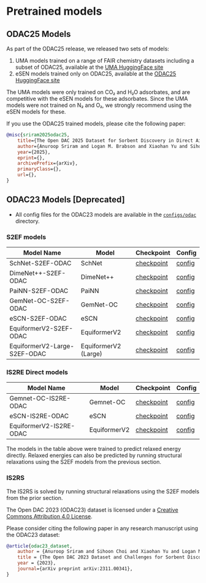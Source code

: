 
# Pretrained models

## ODAC25 Models

As part of the ODAC25 release, we released two sets of models:
1. UMA models trained on a range of FAIR chemistry datasets including a subset of ODAC25, available at the [UMA HuggingFace site](https://huggingface.co/facebook/UMA)
2. eSEN models trained only on ODAC25, available at the [ODAC25 HuggingFace site](https://huggingface.co/facebook/ODAC25)

The UMA models were only trained on CO₂ and H₂O adsorbates, and are competitive with
the eSEN models for these adsorbates. Since the UMA models were not trained on 
N₂ and O₂, we strongly recommend using the eSEN models for these.

If you use the ODAC25 trained models, please cite the following paper:

```bib
@misc{sriram2025odac25,
    title={The Open DAC 2025 Dataset for Sorbent Discovery in Direct Air Capture}, 
    author={Anuroop Sriram and Logan M. Brabson and Xiaohan Yu and Sihoon Choi and Kareem Abdelmaqsoud and Elias Moubarak and Pim de Haan and Sindy Löwe and Johann Brehmer and John R. Kitchin and Max Welling and C. Lawrence Zitnick and Zachary Ulissi and Andrew J. Medford and David S. Sholl},
    year={2025},
    eprint={},
    archivePrefix={arXiv},
    primaryClass={},
    url={}, 
}
```

## ODAC23 Models [Deprecated]
* All config files for the ODAC23 models are available in the [`configs/odac`](https://github.com/facebookresearch/fairchem/tree/main/configs/odac) directory.

### S2EF models

| Model Name                   |Model	|Checkpoint	| Config |
|------------------------------|---	|---	|---	|
| SchNet-S2EF-ODAC             | SchNet               | [checkpoint](https://dl.fbaipublicfiles.com/dac/checkpoints_20231018/Schnet.pt) | [config](https://github.com/facebookresearch/fairchem/tree/main/configs/odac/s2ef/schnet.yml) |
| DimeNet++-S2EF-ODAC          | DimeNet++           | [checkpoint](https://dl.fbaipublicfiles.com/dac/checkpoints_20231018/DimenetPP.pt) | [config](https://github.com/facebookresearch/fairchem/tree/main/configs/odac/s2ef/dpp.yml) |
| PaiNN-S2EF-ODAC              | PaiNN               | [checkpoint](https://dl.fbaipublicfiles.com/dac/checkpoints_20231018/PaiNN.pt) | [config](https://github.com/facebookresearch/fairchem/tree/main/configs/odac/s2ef/painn.yml) |
| GemNet-OC-S2EF-ODAC          | GemNet-OC           | [checkpoint](https://dl.fbaipublicfiles.com/dac/checkpoints_20231018/Gemnet-OC.pt) | [config](https://github.com/facebookresearch/fairchem/tree/main/configs/odac/s2ef/gemnet-oc.yml) |
| eSCN-S2EF-ODAC               | eSCN                | [checkpoint](https://dl.fbaipublicfiles.com/dac/checkpoints_20231018/eSCN.pt) | [config](https://github.com/facebookresearch/fairchem/tree/main/configs/odac/s2ef/eSCN.yml) |
| EquiformerV2-S2EF-ODAC       | EquiformerV2        | [checkpoint](https://dl.fbaipublicfiles.com/dac/checkpoints_20231116/eqv2_31M.pt) | [config](https://github.com/facebookresearch/fairchem/tree/main/configs/odac/s2ef/eqv2_31M.yml) |
| EquiformerV2-Large-S2EF-ODAC | EquiformerV2 (Large) | [checkpoint](https://dl.fbaipublicfiles.com/dac/checkpoints_20231116/Equiformer_V2_Large.pt) | [config](https://github.com/facebookresearch/fairchem/tree/main/configs/odac/s2ef/eqv2_153M.yml) |

### IS2RE Direct models

| Model Name              | Model        |Checkpoint	| Config |
|-------------------------|--------------|---	| --- |
| Gemnet-OC-IS2RE-ODAC    | Gemnet-OC    | [checkpoint](https://dl.fbaipublicfiles.com/dac/checkpoints_20231018/Gemnet-OC_Direct.pt) | [config](https://github.com/facebookresearch/fairchem/tree/main/configs/odac/is2re/gemnet-oc.yml) |
| eSCN-IS2RE-ODAC         | eSCN         | [checkpoint](https://dl.fbaipublicfiles.com/dac/checkpoints_20231018/eSCN_Direct.pt) | [config](https://github.com/facebookresearch/fairchem/tree/main/configs/odac/is2re/eSCN.yml) |
| EquiformerV2-IS2RE-ODAC | EquiformerV2 | [checkpoint](https://dl.fbaipublicfiles.com/dac/checkpoints_20231116/Equiformer_V2_Direct.pt) | [config](https://github.com/facebookresearch/fairchem/tree/main/configs/odac/is2re/eqv2_31M.yml) |

The models in the table above were trained to predict relaxed energy directly. Relaxed energies can also be predicted by running structural relaxations using the S2EF models from the previous section.

### IS2RS

The IS2RS is solved by running structural relaxations using the S2EF models from the prior section.

The Open DAC 2023 (ODAC23) dataset is licensed under a [Creative Commons Attribution 4.0 License](https://creativecommons.org/licenses/by/4.0/legalcode).

Please consider citing the following paper in any research manuscript using the ODAC23 dataset:

```bibtex
@article{odac23_dataset,
    author = {Anuroop Sriram and Sihoon Choi and Xiaohan Yu and Logan M. Brabson and Abhishek Das and Zachary Ulissi and Matt Uyttendaele and Andrew J. Medford and David S. Sholl},
    title = {The Open DAC 2023 Dataset and Challenges for Sorbent Discovery in Direct Air Capture},
    year = {2023},
    journal={arXiv preprint arXiv:2311.00341},
}
```
